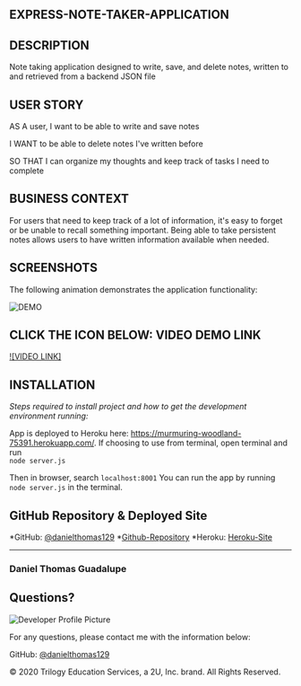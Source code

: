 ## EXPRESS-NOTE-TAKER-APPLICATION

## DESCRIPTION
Note taking application designed to write, save, and delete notes, written to and retrieved from a backend JSON file

## USER STORY

AS A user, I want to be able to write and save notes

I WANT to be able to delete notes I've written before

SO THAT I can organize my thoughts and keep track of tasks I need to complete

## BUSINESS CONTEXT

For users that need to keep track of a lot of information, it's easy to forget or be unable to recall something important. Being able to take persistent notes allows users to have written information available when needed.

## SCREENSHOTS

The following animation demonstrates the application functionality:

![DEMO](./ENTA.gif)

## CLICK THE ICON BELOW: VIDEO DEMO LINK

[![VIDEO LINK]](https://drive.google.com/file/d/1-8QZ_cQ9RrI9hyr4T7Nu1V-RtCwN7rQ5/view?usp=sharing)

## INSTALLATION

*Steps required to install project and how to get the development environment running:*

App is deployed to Heroku here: https://murmuring-woodland-75391.herokuapp.com/. 
If choosing to use from terminal, open terminal and run    
```node server.js```   

Then in browser, search 
```localhost:8001``` 
You can run the app by running  `node server.js` in the terminal.


## GitHub Repository & Deployed Site
*GitHub: [@danielthomas129](https://danielthomas129.github.io/Express-Note-Taker/)
*[Github-Repository](https://github.com/danielthomas129/Express-Note-Taker)
*Heroku: [Heroku-Site](https://dashboard.heroku.com/apps/murmuring-woodland-75391)
- - -

### Daniel Thomas Guadalupe
  
  ## Questions?
  
  ![Developer Profile Picture](https://avatars3.githubusercontent.com/u/74033385?v=4) 
  
  For any questions, please contact me with the information below:
 
  GitHub: [@danielthomas129](https://api.github.com/users/danielthomas129)
  
© 2020 Trilogy Education Services, a 2U, Inc. brand. All Rights Reserved.
